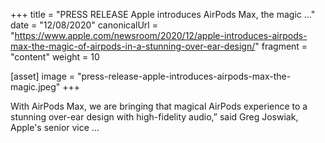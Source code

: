 +++
title = "PRESS RELEASE Apple introduces AirPods Max, the magic ..."
date = "12/08/2020"
canonicalUrl = "https://www.apple.com/newsroom/2020/12/apple-introduces-airpods-max-the-magic-of-airpods-in-a-stunning-over-ear-design/"
fragment = "content"
weight = 10

[asset]
    image = "press-release-apple-introduces-airpods-max-the-magic.jpeg"
+++

With AirPods Max, we are bringing that magical AirPods experience to a 
stunning over-ear design with high-fidelity audio,” said Greg Joswiak, 
Apple's senior vice ...
